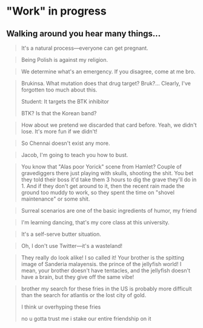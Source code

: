 # "Work" in progress

## Walking around you hear many things...

> It's a natural process—everyone can get pregnant.

> Being Polish is against my religion.

> We determine what's an emergency. If you disagree, come at me bro.

> Brukinsa. What mutation does that drug target? Bruk?... Clearly, I've forgotten too much about this.
>
> Student: It targets the BTK inhibitor
>
> BTK? Is that the Korean band?

> How about we pretend we discarded that card before. Yeah, we didn't lose. It's more fun if we didn't!

> So Chennai doesn't exist any more. 

> Jacob, I'm going to teach you how to bust. 

> You know that "Alas poor Yorick" scene from Hamlet? Couple of gravediggers there just playing with skulls, shooting the shit. You bet they told their boss it'd take them 3 hours to dig the grave they'll do in 1. And if they don't get around to it, then the recent rain made the ground too muddy to work, so they spent the time on "shovel maintenance" or some shit.

> Surreal scenarios are one of the basic ingredients of humor, my friend

> I'm learning dancing, that's my core class at this university.

> It's a self-serve butter situation.

> Oh, I don't use Twitter—it's a wasteland!

> They really do look alike! I so called it! Your brother is the spitting image of Sanderia malayensis. the prince of the jellyfish world! I mean, your brother doesn't have tentacles, and the jellyfish doesn't have a brain, but they give off the same vibe!

> brother my search for these fries in the US is probably more difficult than the search for atlantis or the lost city of gold. 
> 
> I think ur overhyping these fries
> 
> no u gotta trust me i stake our entire friendship on it


